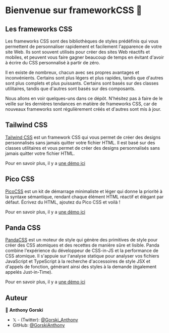 # Bienvenue sur frameworkCSS 👋

## Les frameworks CSS

Les frameworks CSS sont des bibliothèques de styles prédéfinis qui vous permettent de personnaliser rapidement et facilement l'apparence de votre site Web. Ils sont souvent utilisés pour créer des sites Web réactifs et mobiles, et peuvent vous faire gagner beaucoup de temps en évitant d'avoir à écrire du CSS personnalisé à partir de zéro.

Il en existe de nombreux, chacun avec ses propres avantages et inconvénients. Certains sont plus légers et plus rapides, tandis que d'autres sont plus complets et plus puissants. Certains sont basés sur des classes utilitaires, tandis que d'autres sont basés sur des composants.

Nous allons en voir quelques-uns dans ce dépôt. N'hésitez pas à faire de le veille sur les dernières tendances en matière de frameworks CSS, car de nouveaux frameworks sont régulièrement créés et d'autres sont mis à jour.

## Tailwind CSS

[Tailwind CSS](https://tailwindcss.com/) est un framework CSS qui vous permet de créer des designs personnalisés sans jamais quitter votre fichier HTML. Il est basé sur des classes utilitaires et vous permet de créer des designs personnalisés sans jamais quitter votre fichier HTML.

Pour en savoir plus, il y a [une démo ici](./tailwindcss.html)

## Pico CSS

[PicoCSS](https://picocss.com/) est un kit de démarrage minimaliste et léger qui donne la priorité à la syntaxe sémantique, rendant chaque élément HTML réactif et élégant par défaut.
Écrivez du HTML, ajoutez du Pico CSS et voilà !

Pour en savoir plus, il y a [une démo ici](./picocss.html)

## Panda CSS

[PandaCSS](https://panda-css.com/) est un moteur de style qui génère des primitives de style pour créer des CSS atomiques et des recettes de manière sûre et lisible.
Panda combine l'expérience du développeur de CSS-in-JS et la performance de CSS atomique. Il s'appuie sur l'analyse statique pour analyser vos fichiers JavaScript et TypeScript à la recherche d'accessoires de style JSX et d'appels de fonction, générant ainsi des styles à la demande (également appelés Just-in-Time).

Pour en savoir plus, il y a [une démo ici](./pandacss.html)

## Auteur

👤 **Anthony Gorski**

-   𝕏 - (Twitter): [@Gorski_Anthony](https://twitter.com/Gorski_Anthony)
-   GitHub: [@GorskiAnthony](https://github.com/GorskiAnthony)
